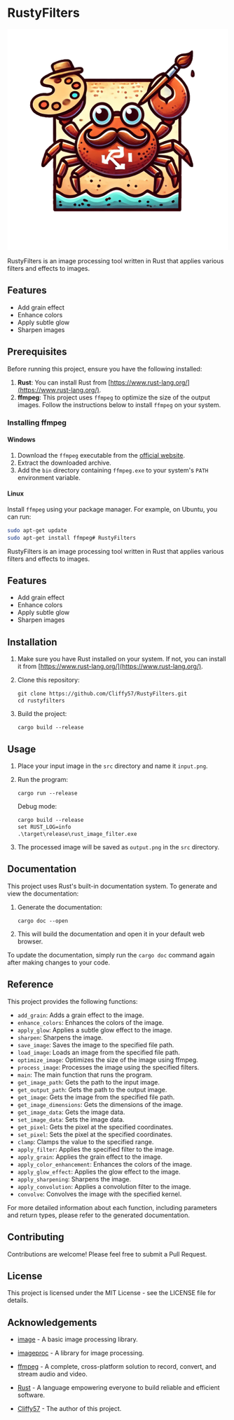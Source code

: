 # RustyFilters

![RustyFilters Logo](RustyFilters.png)

RustyFilters is an image processing tool written in Rust that applies various filters and effects to images.

## Features

- Add grain effect
- Enhance colors
- Apply subtle glow
- Sharpen images

## Prerequisites

Before running this project, ensure you have the following installed:

1. **Rust**: You can install Rust from [https://www.rust-lang.org/](https://www.rust-lang.org/).
2. **ffmpeg**: This project uses `ffmpeg` to optimize the size of the output images. Follow the instructions below to install `ffmpeg` on your system.

### Installing ffmpeg

#### Windows

1. Download the `ffmpeg` executable from the [official website](https://ffmpeg.org/download.html).
2. Extract the downloaded archive.
3. Add the `bin` directory containing `ffmpeg.exe` to your system's `PATH` environment variable.

#### Linux

Install `ffmpeg` using your package manager. For example, on Ubuntu, you can run:

```sh
sudo apt-get update
sudo apt-get install ffmpeg# RustyFilters
```

RustyFilters is an image processing tool written in Rust that applies various filters and effects to images.


## Features

- Add grain effect
- Enhance colors
- Apply subtle glow
- Sharpen images

## Installation

1. Make sure you have Rust installed on your system. If not, you can install it from [https://www.rust-lang.org/](https://www.rust-lang.org/).

2. Clone this repository:
   ```
   git clone https://github.com/Cliffy57/RustyFilters.git
   cd rustyfilters
   ```

3. Build the project:
   ```
   cargo build --release
   ```

## Usage

1. Place your input image in the `src` directory and name it `input.png`.

2. Run the program:
   ```
   cargo run --release
   ```
   Debug mode:
   ```
   cargo build --release
   set RUST_LOG=info  
   .\target\release\rust_image_filter.exe
   ```

3. The processed image will be saved as `output.png` in the `src` directory.

## Documentation

This project uses Rust's built-in documentation system. To generate and view the documentation:

1. Generate the documentation:
   ```
   cargo doc --open
   ```

2. This will build the documentation and open it in your default web browser.

To update the documentation, simply run the `cargo doc` command again after making changes to your code.

## Reference

This project provides the following functions:

- `add_grain`: Adds a grain effect to the image.
- `enhance_colors`: Enhances the colors of the image.
- `apply_glow`: Applies a subtle glow effect to the image.
- `sharpen`: Sharpens the image.
- `save_image`: Saves the image to the specified file path.
- `load_image`: Loads an image from the specified file path.
- `optimize_image`: Optimizes the size of the image using ffmpeg.
- `process_image`: Processes the image using the specified filters.
- `main`: The main function that runs the program.
- `get_image_path`: Gets the path to the input image.
- `get_output_path`: Gets the path to the output image.
- `get_image`: Gets the image from the specified file path.
- `get_image_dimensions`: Gets the dimensions of the image.
- `get_image_data`: Gets the image data.
- `set_image_data`: Sets the image data.
- `get_pixel`: Gets the pixel at the specified coordinates.
- `set_pixel`: Sets the pixel at the specified coordinates.
- `clamp`: Clamps the value to the specified range.
- `apply_filter`: Applies the specified filter to the image.
- `apply_grain`: Applies the grain effect to the image.
- `apply_color_enhancement`: Enhances the colors of the image.
- `apply_glow_effect`: Applies the glow effect to the image.
- `apply_sharpening`: Sharpens the image.
- `apply_convolution`: Applies a convolution filter to the image.
- `convolve`: Convolves the image with the specified kernel.

For more detailed information about each function, including parameters and return types, please refer to the generated documentation.

## Contributing

Contributions are welcome! Please feel free to submit a Pull Request.

## License

This project is licensed under the MIT License - see the LICENSE file for details.

## Acknowledgements

- [image](https://crates.io/crates/image) - A basic image processing library.

- [imageproc](https://crates.io/crates/imageproc) - A library for image processing.

- [ffmpeg](https://ffmpeg.org/) - A complete, cross-platform solution to record, convert, and stream audio and video.

- [Rust](https://www.rust-lang.org/) - A language empowering everyone to build reliable and efficient software.

- [Cliffy57](https://github.com/Cliffy57) - The author of this project.
